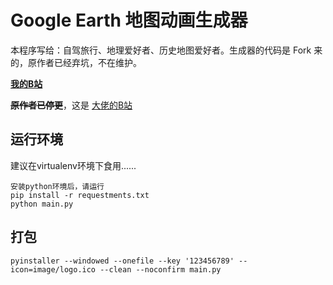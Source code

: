 # Google Earth 地图动画生成器

本程序写给：自驾旅行、地理爱好者、历史地图爱好者。生成器的代码是 Fork 来的，原作者已经弃坑，不在维护。

**[我的B站](https://space.bilibili.com/386433605)** 

~~**原作者已停更**~~，这是 [大佬的B站](https://space.bilibili.com/153276950)

## 运行环境

建议在virtualenv环境下食用......

```
安装python环境后，请运行
pip install -r requestments.txt
python main.py
```

## 打包

```
pyinstaller --windowed --onefile --key '123456789' --icon=image/logo.ico --clean --noconfirm main.py
```



